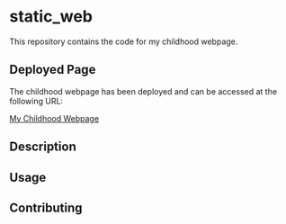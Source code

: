 # static_web

This repository contains the code for my childhood webpage.

## Deployed Page

The childhood webpage has been deployed and can be accessed at the following URL:

[My Childhood Webpage](https://username.github.io/static_web/childhood.html)

<!-- Add any additional information about the deployment if needed -->

## Description

<!-- Add a brief description of the project -->

## Usage

<!-- Add instructions on how to use the project, if applicable -->

## Contributing

<!-- Add instructions on how others can contribute to the project, if applicable -->
